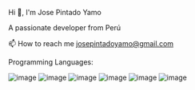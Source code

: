 Hi 👋, I'm Jose Pintado Yamo 

A passionate developer from Perú

📫 How to reach me josepintadoyamo@gmail.com


Programming Languages:

![image](https://user-images.githubusercontent.com/109483223/236314458-ceaac6fc-a56e-41e9-ade2-6d472368c947.png) ![image](https://user-images.githubusercontent.com/109483223/236314801-32098cbc-6bec-47e0-8388-fd6412e778ae.png) ![image](https://user-images.githubusercontent.com/109483223/236314835-ff433719-7696-487f-b0d2-bbbd4f91a687.png) ![image](https://user-images.githubusercontent.com/109483223/236314896-a01db6ed-7dc8-4c9b-90c1-cbfcf5f9196d.png) ![image](https://user-images.githubusercontent.com/109483223/236314958-953e196d-00d1-4fca-8b1e-002cbce96d87.png) ![image](https://user-images.githubusercontent.com/109483223/236314986-32e216a4-a00f-41f2-8f7f-8c12faaeaf4a.png)
